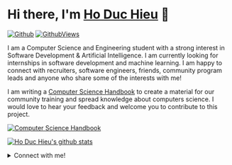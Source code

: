 # Hi there, I'm [Ho Duc Hieu](https://www.hoduchieu.tech/) 👋 
[![Github](https://img.shields.io/github/followers/hoduchieu01?label=Follow&style=social)](https://github.com/hoduchieu01)
[![GithubViews](https://api.freemotion-llc.com/api/github/v1/profile-views?username=hoduchieu01)](https://github.com/hoduchieu01)

I am a Computer Science and Engineering student with a strong interest in Software Development & Artificial Intelligence. I am currently looking for internships in software development and machine learning. I am happy to connect with recruiters, software engineers, friends, community program leads and anyone who share some of the interests with me!

I am writing a [Computer Science Handbook](https://github.com/hoduchieu01/Computer-Science-Handbook) to create a material for our community training and spread knowledge about computers science. I would love to hear your feedback and welcome you to contribute to this project.

[![Computer Science Handbook](https://github-readme-stats.vercel.app/api/pin/?username=hoduchieu01&theme=default&repo=Computer-Science-Handbook)](https://github.com/hoduchieu01/Computer-Science-Handbook)

[![Ho Duc Hieu's github stats](https://github-readme-stats.vercel.app/api?username=hoduchieu01&show_icons=true&include_all_commits=true&count_private=true&theme=default)](https://github.com/hoduchieu01)

<details>
  <summary>
  Connect with me!
  </summary>
<br />

- My email:[hoduchieu01@gmail.com](mailto:hoduchieu01@gmail.com)
- [Facebook](https://www.facebook.com/hoduchieu01)
- [Github](https://github.com/hoduchieu01)
- [My website](https://www.hoduchieu.tech)
- [YouTube](https://www.youtube.com/channel/UCb0AEkWItboHlbLqsRS9ERA)
- [LinkedIn](https://www.linkedin.com/in/hoduchieu01/)
- For detailed information about me, please view [my CV](https://www.hoduchieu.tech/CV_HODUCHIEU.pdf)

</details>
